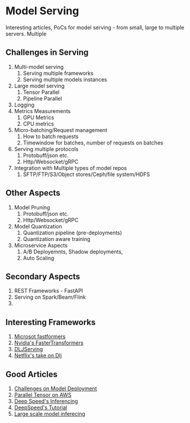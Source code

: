 # Model Serving
Interesting articles, PoCs for model serving - from small, large to multiple servers. Multiple 



## Challenges in Serving
1. Multi-model serving
    1. Serving multiple frameworks
    2. Serving multiple models instances
2. Large model serving
    1. Tensor Parallel
    2. Pipeline Parallel
3. Logging
4. Metrics Measurements
   1. GPU Metrics
   2. CPU metrics
5. Micro-batching/Request management
   1. How to batch requests
   2. Timewindow for batches, number of requests on batches
6. Serving multiple protocols
   1. Protobuff/json etc.
   2. Http/Websocket/gRPC
7. Integration with Multiple types of model repos
   1. SFTP/FTP/S3/Object stores/Ceph/file system/HDFS
   
## Other Aspects
1. Model Pruning
   1. Protobuff/json etc.
   2. Http/Websocket/gRPC
2. Model Quantization
   1. Quantization pipeline (pre-deployments)
   2. Quantization aware training
3. Microservice Aspects
   1. A/B Deployemnts, Shadow deployments, 
   2. Auto Scaling


## Secondary Aspects

1. REST Frameworks - FastAPI
2. Serving on Spark/Beam/Flink
3. 

## Interesting Frameworks
1. [Microsot fastformers](https://github.com/microsoft/fastformers)
2. [Nvidia's FasterTransformers](https://github.com/NVIDIA/FasterTransformer)
3. [DLJServing](https://github.com/deepjavalibrary/djl-serving)
4. [Netflix's take on Dlj](https://aws.amazon.com/blogs/opensource/how-netflix-uses-deep-java-library-djl-for-distributed-deep-learning-inference-in-real-time/)


## Good Articles
1. [Challenges on Model Deployment](https://neptune.ai/blog/model-deployment-challenges-lessons-from-ml-engineers)
2. [Parallel Tensor on AWS](https://aws.amazon.com/blogs/machine-learning/deploy-large-models-on-amazon-sagemaker-using-djlserving-and-deepspeed-model-parallel-inference/)
3. [Deep Speed's Inferencing](https://www.deepspeed.ai/tutorials/inference-tutorial/)
4. [DeepSpeed's Tutorial](https://github.com/microsoft/DeepSpeed/blob/master/docs/_tutorials/inference-tutorial.md)
5. [Large scale model inferecing](https://www.microsoft.com/en-us/research/blog/deepspeed-accelerating-large-scale-model-inference-and-training-via-system-optimizations-and-compression/)
